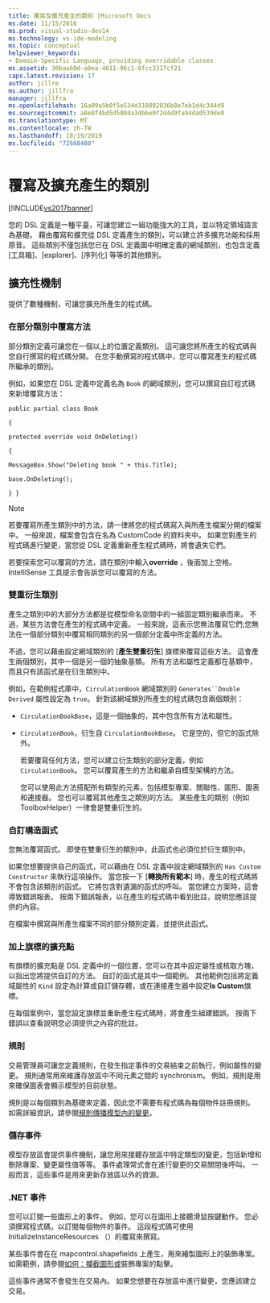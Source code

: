 ```yaml
---
title: 覆寫及擴充產生的類別 |Microsoft Docs
ms.date: 11/15/2016
ms.prod: visual-studio-dev14
ms.technology: vs-ide-modeling
ms.topic: conceptual
helpviewer_keywords:
- Domain-Specific Language, providing overridable classes
ms.assetid: 30baa60d-a8ea-4611-96c1-8fcc3317cf21
caps.latest.revision: 17
author: jillre
ms.author: jillfra
manager: jillfra
ms.openlocfilehash: 16a09a5b0f5e534d310092036b8e7eb1d4c344d9
ms.sourcegitcommit: a8e8f4bd5d508da34bbe9f2d4d9fa94da0539de0
ms.translationtype: MT
ms.contentlocale: zh-TW
ms.lasthandoff: 10/19/2019
ms.locfileid: "72668480"
---
```

# <a name="overriding-and-extending-the-generated-classes"></a>覆寫及擴充產生的類別
[!INCLUDE[vs2017banner](../includes/vs2017banner.md)]

您的 DSL 定義是一種平臺，可讓您建立一組功能強大的工具，並以特定領域語言為基礎。 藉由覆寫和擴充從 DSL 定義產生的類別，可以建立許多擴充功能和採用原音。 這些類別不僅包括您已在 DSL 定義圖中明確定義的網域類別，也包含定義 [工具箱]、[explorer]、[序列化] 等等的其他類別。

## <a name="extensibility-mechanisms"></a>擴充性機制
 提供了數種機制，可讓您擴充所產生的程式碼。

### <a name="overriding-methods-in-a-partial-class"></a>在部分類別中覆寫方法
 部分類別定義可讓您在一個以上的位置定義類別。 這可讓您將所產生的程式碼與您自行撰寫的程式碼分開。 在您手動撰寫的程式碼中，您可以覆寫產生的程式碼所繼承的類別。

 例如，如果您在 DSL 定義中定義名為 `Book` 的網域類別，您可以撰寫自訂程式碼來新增覆寫方法：

 `public partial class Book`

 `{`

 `protected override void OnDeleting()`

 `{`

 `MessageBox.Show("Deleting book " + this.Title);`

 `base.OnDeleting();`

 `} }`

> [!NOTE]
> 若要覆寫所產生類別中的方法，請一律將您的程式碼寫入與所產生檔案分開的檔案中。 一般來說，檔案會包含在名為 CustomCode 的資料夾中。 如果您對產生的程式碼進行變更，當您從 DSL 定義重新產生程式碼時，將會遺失它們。

 若要探索您可以覆寫的方法，請在類別中輸入**override** ，後面加上空格。 IntelliSense 工具提示會告訴您可以覆寫的方法。

### <a name="double-derived-classes"></a>雙重衍生類別
 產生之類別中的大部分方法都是從模型命名空間中的一組固定類別繼承而來。 不過，某些方法會在產生的程式碼中定義。 一般來說，這表示您無法覆寫它們;您無法在一個部分類別中覆寫相同類別的另一個部分定義中所定義的方法。

 不過，您可以藉由設定網域類別的 [**產生雙重衍生**] 旗標來覆寫這些方法。 這會產生兩個類別，其中一個是另一個的抽象基類。 所有方法和屬性定義都在基類中，而且只有該函式是在衍生類別中。

 例如，在範例程式庫中，`CirculationBook` 網域類別的 `Generates``Double Derived` 屬性設定為 `true`。 針對該網域類別所產生的程式碼包含兩個類別：

- `CirculationBookBase`，這是一個抽象的，其中包含所有方法和屬性。

- `CirculationBook`，衍生自 `CirculationBookBase`。 它是空的，但它的函式除外。

  若要覆寫任何方法，您可以建立衍生類別的部分定義，例如 `CirculationBook`。 您可以覆寫產生的方法和繼承自模型架構的方法。

  您可以使用此方法搭配所有類型的元素，包括模型專案、關聯性、圖形、圖表和連接器。 您也可以覆寫其他產生之類別的方法。 某些產生的類別（例如 ToolboxHelper）一律會是雙重衍生的。

### <a name="custom-constructors"></a>自訂構造函式
 您無法覆寫函式。 即使在雙重衍生的類別中，此函式也必須位於衍生類別中。

 如果您想要提供自己的函式，可以藉由在 DSL 定義中設定網域類別的 `Has Custom Constructor` 來執行這項操作。 當您按一下 [**轉換所有範本**] 時，產生的程式碼將不會包含該類別的函式。 它將包含對遺漏的函式的呼叫。 當您建立方案時，這會導致錯誤報表。 按兩下錯誤報表，以在產生的程式碼中看到批註，說明您應該提供的內容。

 在檔案中撰寫與所產生檔案不同的部分類別定義，並提供此函式。

### <a name="flagged-extension-points"></a>加上旗標的擴充點
 有旗標的擴充點是 DSL 定義中的一個位置，您可以在其中設定屬性或核取方塊，以指出您將提供自訂的方法。 自訂的函式是其中一個範例。 其他範例包括將定義域屬性的 `Kind` 設定為計算或自訂儲存體，或在連接產生器中設定**Is Custom**旗標。

 在每個案例中，當您設定旗標並重新產生程式碼時，將會產生組建錯誤。 按兩下錯誤以查看說明您必須提供之內容的批註。

### <a name="rules"></a>規則
 交易管理員可讓您定義規則，在發生指定事件的交易結束之前執行，例如屬性的變更。 規則通常用來維護存放區中不同元素之間的 synchronism。 例如，規則是用來確保圖表會顯示模型的目前狀態。

 規則是以每個類別為基礎來定義，因此您不需要有程式碼為每個物件註冊規則。 如需詳細資訊，請參閱[規則傳播模型內的變更](../modeling/rules-propagate-changes-within-the-model.md)。

### <a name="store-events"></a>儲存事件
 模型存放區會提供事件機制，讓您用來接聽存放區中特定類型的變更，包括新增和刪除專案、變更屬性值等等。 事件處理常式會在進行變更的交易關閉後呼叫。 一般而言，這些事件是用來更新存放區以外的資源。

### <a name="net-events"></a>.NET 事件
 您可以訂閱一些圖形上的事件。 例如，您可以在圖形上接聽滑鼠按鍵動作。 您必須撰寫程式碼，以訂閱每個物件的事件。 這段程式碼可使用 InitializeInstanceResources （）的覆寫來撰寫。

 某些事件會在在 mapcontrol.shapefields 上產生，用來繪製圖形上的裝飾專案。 如需範例，請參閱[如何：攔截圖形或](../modeling/how-to-intercept-a-click-on-a-shape-or-decorator.md)裝飾專案的點擊。

 這些事件通常不會發生在交易內。 如果您想要在存放區中進行變更，您應該建立交易。
